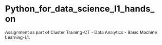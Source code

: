 # Python_for_data_science_l1_hands_on

Assignment as part of Cluster Training-CT - Data Analytics - Basic Machine Learning-L1.